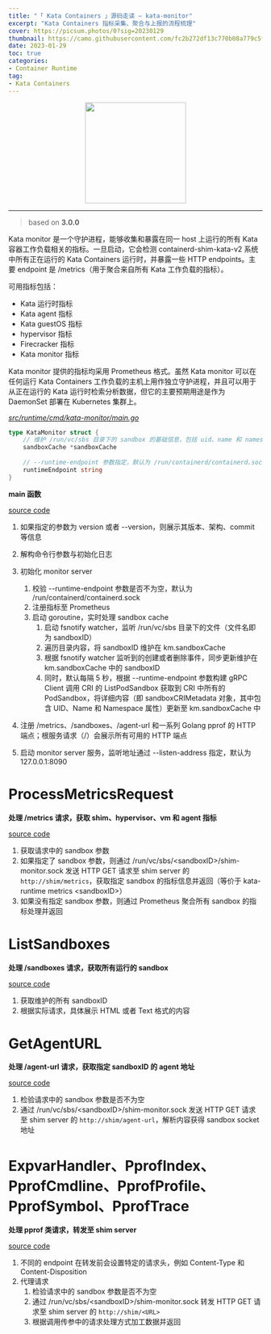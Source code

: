 ```yaml
---
title: "「 Kata Containers 」源码走读 — kata-monitor"
excerpt: "Kata Containers 指标采集、聚合与上报的流程梳理"
cover: https://picsum.photos/0?sig=20230129
thumbnail: https://camo.githubusercontent.com/fc2b272df13c770b08a779c5f96690946039c45998b1bb439eb193b3fcd829ab/68747470733a2f2f7777772e6f70656e737461636b2e6f72672f6173736574732f6b6174612f6b6174612d766572746963616c2d6f6e2d77686974652e706e67
date: 2023-01-29
toc: true
categories:
- Container Runtime
tag:
- Kata Containers
---
```


<div align=center><img width="200" style="border: 0px" src="https://katacontainers.io/static/logo-a1e2d09ad097b3fc8536cb77aa615c42.svg"></div>

------

> based on **3.0.0**

Kata monitor 是一个守护进程，能够收集和暴露在同一 host 上运行的所有 Kata 容器工作负载相关的指标。一旦启动，它会检测 containerd-shim-kata-v2 系统中所有正在运行的 Kata Containers 运行时，并暴露一些 HTTP endpoints。主要 endpoint 是 /metrics（用于聚合来自所有 Kata 工作负载的指标）。

可用指标包括：

- Kata 运行时指标
- Kata agent 指标
- Kata guestOS 指标
- hypervisor 指标
- Firecracker 指标
- Kata monitor 指标

Kata monitor 提供的指标均采用 Prometheus 格式。虽然 Kata monitor 可以在任何运行 Kata Containers 工作负载的主机上用作独立守护进程，并且可以用于从正在运行的 Kata 运行时检索分析数据，但它的主要预期用途是作为 DaemonSet 部署在 Kubernetes 集群上。

*<u>src/runtime/cmd/kata-monitor/main.go</u>*

```go
type KataMonitor struct {
	// 维护 /run/vc/sbs 目录下的 sandbox 的基础信息，包括 uid、name 和 namespace
	sandboxCache *sandboxCache
    
	// --runtime-endpoint 参数指定，默认为 /run/containerd/containerd.sock
	runtimeEndpoint string
}
```

**main 函数**

[source code](https://github.com/kata-containers/kata-containers/blob/3.0.0/src/runtime/cmd/kata-monitor/main.go#L69)

1. 如果指定的参数为 version 或者 --version，则展示其版本、架构、commit 等信息
2. 解构命令行参数与初始化日志
3. 初始化 monitor server

   1. 校验 --runtime-endpoint 参数是否不为空，默认为 /run/containerd/containerd.sock
   2. 注册指标至 Prometheus
   3. 启动 goroutine，实时处理 sandbox cache
      1. 启动 fsnotify watcher，监听 /run/vc/sbs 目录下的文件（文件名即为 sandboxID）
      2. 遍历目录内容，将 sandboxID 维护在 km.sandboxCache
      3. 根据 fsnotify watcher 监听到的创建或者删除事件，同步更新维护在 km.sandboxCache 中的 sandboxID
      4. 同时，默认每隔 5 秒，根据 --runtime-endpoint 参数构建 gRPC Client 调用 CRI 的 ListPodSandbox 获取到 CRI 中所有的 PodSandbox，将详细内容（即 sandboxCRIMetadata 对象，其中包含 UID、Name 和 Namespace 属性）更新至 km.sandboxCache 中
4. 注册 /metrics、/sandboxes、/agent-url 和一系列 Golang pprof 的 HTTP 端点；根服务请求（/）会展示所有可用的 HTTP 端点
5. 启动 monitor server 服务，监听地址通过 --listen-address 指定，默认为 127.0.0.1:8090

# ProcessMetricsRequest

**处理 /metrics 请求，获取 shim、hypervisor、vm 和 agent 指标**

[source code](https://github.com/kata-containers/kata-containers/blob/3.0.0/src/runtime/pkg/kata-monitor/metrics.go#L74)

1. 获取请求中的 sandbox 参数
2. 如果指定了 sandbox 参数，则通过 /run/vc/sbs/\<sandboxID\>/shim-monitor.sock 发送 HTTP GET 请求至 shim server 的 `http://shim/metrics`，获取指定 sandbox 的指标信息并返回（等价于 kata-runtime metrics \<sandboxID\>）
3. 如果没有指定 sandbox 参数，则通过 Prometheus 聚合所有 sandbox 的指标处理并返回

# ListSandboxes

**处理 /sandboxes 请求，获取所有运行的 sandbox**

[source code](https://github.com/kata-containers/kata-containers/blob/3.0.0/src/runtime/pkg/kata-monitor/monitor.go#L196)

1. 获取维护的所有 sandboxID
2. 根据实际请求，具体展示 HTML 或者 Text 格式的内容

# GetAgentURL

**处理 /agent-url 请求，获取指定 sandboxID 的 agent 地址**

[source code](https://github.com/kata-containers/kata-containers/blob/3.0.0/src/runtime/pkg/kata-monitor/monitor.go#L179)

1. 检验请求中的 sandbox 参数是否不为空
2. 通过 /run/vc/sbs/\<sandboxID\>/shim-monitor.sock 发送 HTTP GET 请求至 shim server 的 `http://shim/agent-url`，解析内容获得 sandbox socket 地址

# ExpvarHandler、PprofIndex、PprofCmdline、PprofProfile、PprofSymbol、PprofTrace

**处理 pprof 类请求，转发至 shim server**

[source code](https://github.com/kata-containers/kata-containers/blob/3.0.0/src/runtime/pkg/kata-monitor/pprof.go#L38)

1. 不同的 endpoint 在转发前会设置特定的请求头，例如 Content-Type 和 Content-Disposition
2. 代理请求
   1. 检验请求中的 sandbox 参数是否不为空
   2. 通过 /run/vc/sbs/\<sandboxID\>/shim-monitor.sock 转发 HTTP GET 请求至 shim server 的 `http://shim/<URL>`
   3. 根据调用传参中的请求处理方式加工数据并返回

